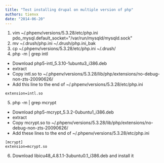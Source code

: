 ```yaml
---
title: "Test installing drupal on multiple version of php"
authors: tienvx
date: "2014-06-20"
---
```


1. vim ~/.phpenv/versions/5.3.28/etc/php.ini pdo_mysql.default_socket="/var/run/mysqld/mysqld.sock"
2. mv ~/.drush/php.ini ~/.drush/php.ini_bak
3. cp ~/.phpenv/versions/5.3.28/etc/php.ini ~/.drush/
4. php -m | grep intl
  * Download php5-intl_5.3.10-1ubuntu3_i386.deb
  * extract
  * Copy intl.so to ~/.phpenv/versions/5.3.28/lib/php/extensions/no-debug-non-zts-20090626/
  * Add this line to the end of ~/.phpenv/versions/5.3.28/etc/php.ini
```
extension=intl.so
```
5. php -m | grep mcrypt
  * Download php5-mcrypt_5.3.2-0ubuntu1_i386.deb
  * extract
  * Copy mcrypt.so to ~/.phpenv/versions/5.3.28/lib/php/extensions/no-debug-non-zts-20090626/
  * Add these lines to the end of ~/.phpenv/versions/5.3.28/etc/php.ini
```
[mcrypt]
extension=mcrypt.so
```
6. Download libicu48_4.8.1.1-3ubuntu0.1_i386.deb and install it
